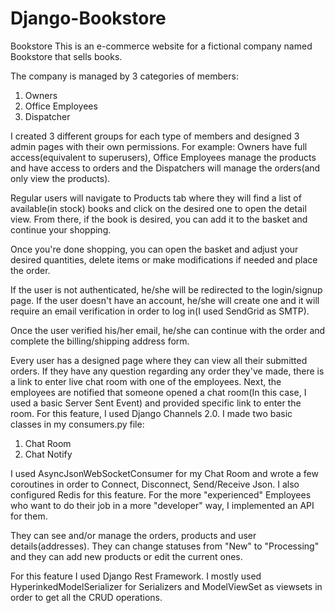 # Django-Bookstore

Bookstore 
This is an e-commerce website for a fictional company named Bookstore that sells books.

The company is managed by 3 categories of members:
1. Owners
2. Office Employees
3. Dispatcher

I created 3 different groups for each type of members and designed 3 admin pages with their own permissions. For example:
Owners have full access(equivalent to superusers), Office Employees manage the products and have access to orders and the Dispatchers will manage the orders(and only view the products).

Regular users will navigate to Products tab where they will find a list of available(in stock) books and click on the desired one to open the detail view. From there, if the book is desired, you can add it to the basket and continue your shopping.

Once you're done shopping, you can open the basket and adjust your desired quantities, delete items or make modifications if needed and place the order.

If the user is not authenticated, he/she will be redirected to the login/signup page. If the user doesn't have an account, he/she will create one and it will require an email verification in order to log in(I used SendGrid as SMTP).

Once the user verified his/her email, he/she can continue with the order and complete the billing/shipping address form.

Every user has a designed page where they can view all their submitted orders. If they have any question regarding any order they've made, there is a link to enter live chat room with one of the employees.
Next, the employees are notified that someone opened a chat room(In this case, I used a basic Server Sent Event) and provided specific link to enter the room.
For this feature, I used Django Channels 2.0. I made two basic classes in my consumers.py file:
1. Chat Room
2. Chat Notify

I used AsyncJsonWebSocketConsumer for my Chat Room and wrote a few coroutines in order to Connect, Disconnect, Send/Receive Json. I also configured Redis for this feature.
For the more "experienced" Employees who want to do their job in a more "developer" way, I implemented an API for them.

They can see and/or manage the orders, products and user details(addresses). They can change statuses from "New" to "Processing" and they can add new products or edit the current ones.

For this feature I used Django Rest Framework. I mostly used HyperinkedModelSerializer for Serializers and ModelViewSet as viewsets in order to get all the CRUD operations.
